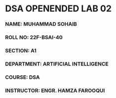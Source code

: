 # DSA OPENENDED LAB 02
### NAME: MUHAMMAD SOHAIB
### ROLL NO: 22F-BSAI-40
### SECTION: A1
### DEPARTMENT: ARTIFICIAL INTELLIGENCE
### COURSE: DSA
### INSTRUCTOR: ENGR. HAMZA FAROOQUI
